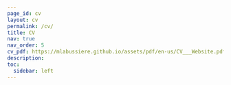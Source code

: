 ```yaml
---
page_id: cv
layout: cv
permalink: /cv/
title: CV
nav: true
nav_order: 5
cv_pdf: https://mlabussiere.github.io/assets/pdf/en-us/CV___Website.pdf # you can also use external links here
description: 
toc:
  sidebar: left
---
```

